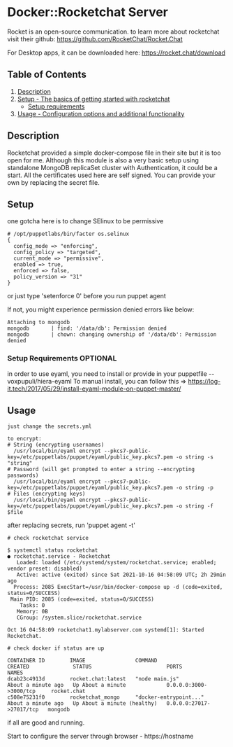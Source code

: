 # Docker::Rocketchat Server

Rocket is an open-source communication. 
to learn more about rocketchat visit their github: https://github.com/RocketChat/Rocket.Chat

For Desktop apps, it can be downloaded here: https://rocket.chat/download

## Table of Contents

1. [Description](#description)
1. [Setup - The basics of getting started with rocketchat](#setup)
    * [Setup requirements](#setup-requirements)
1. [Usage - Configuration options and additional functionality](#usage)


## Description

Rocketchat provided a simple docker-compose file in their site but it is too open for me. Although this module is also a very basic setup using standalone MongoDB replicaSet cluster with Authentication, it could be a start.
All the certificates used here are self signed. You can provide your own by replacing the secret file.

## Setup
one gotcha here is to change SElinux to be permissive
```
# /opt/puppetlabs/bin/facter os.selinux
{
  config_mode => "enforcing",
  config_policy => "targeted",
  current_mode => "permissive",
  enabled => true,
  enforced => false,
  policy_version => "31"
}
```
or just type 'setenforce 0' before you run puppet agent

If not, you might experience permission denied errors like below:
```
Attaching to mongodb
mongodb       | find: '/data/db': Permission denied
mongodb       | chown: changing ownership of '/data/db': Permission denied
```

### Setup Requirements **OPTIONAL**

in order to use eyaml, you need to install or provide in your puppetfile -- voxpupuli/hiera-eyaml
To manual install, you can follow this => https://log-it.tech/2017/05/29/install-eyaml-module-on-puppet-master/

## Usage
```
just change the secrets.yml

to encrypt:
# String (encrypting usernames)
  /usr/local/bin/eyaml encrypt --pkcs7-public-key=/etc/puppetlabs/puppet/eyaml/public_key.pkcs7.pem -o string -s "string"
# Password (will get prompted to enter a string --encrypting passwords)
  /usr/local/bin/eyaml encrypt --pkcs7-public-key=/etc/puppetlabs/puppet/eyaml/public_key.pkcs7.pem -o string -p
# Files (encrypting keys)
  /usr/local/bin/eyaml encrypt --pkcs7-public-key=/etc/puppetlabs/puppet/eyaml/public_key.pkcs7.pem -o string -f $file
```
after replacing secrets, run 'puppet agent -t'
```
# check rocketchat service

$ systemctl status rocketchat
● rocketchat.service - Rocketchat
   Loaded: loaded (/etc/systemd/system/rocketchat.service; enabled; vendor preset: disabled)
   Active: active (exited) since Sat 2021-10-16 04:58:09 UTC; 2h 29min ago
  Process: 2085 ExecStart=/usr/bin/docker-compose up -d (code=exited, status=0/SUCCESS)
 Main PID: 2085 (code=exited, status=0/SUCCESS)
    Tasks: 0
   Memory: 0B
   CGroup: /system.slice/rocketchat.service

Oct 16 04:58:09 rocketchat1.mylabserver.com systemd[1]: Started Rocketchat.

# check docker if status are up

CONTAINER ID        IMAGE                COMMAND                  CREATED              STATUS                        PORTS                      NAMES
dcab23c4913d        rocket.chat:latest   "node main.js"           About a minute ago   Up About a minute             0.0.0.0:3000->3000/tcp     rocket.chat
c508e75231f0        rocketchat_mongo     "docker-entrypoint..."   About a minute ago   Up About a minute (healthy)   0.0.0.0:27017->27017/tcp   mongodb
```
if all are good and running.

Start to configure the server through browser - https://hostname

